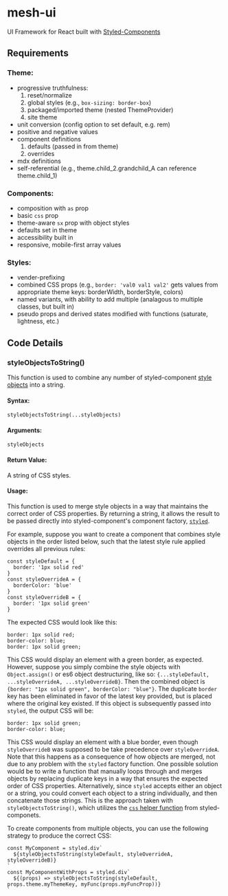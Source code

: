 # mesh-ui

UI Framework for React built with [Styled-Components](https://styled-components.com/)

## Requirements

### Theme:

- progressive truthfulness:
  1. reset/normalize
  2. global styles (e.g., `box-sizing: border-box`)
  3. packaged/imported theme (nested ThemeProvider)
  4. site theme
- unit conversion (config option to set default, e.g. rem)
- positive and negative values
- component definitions
  1. defaults (passed in from theme)
  2. overrides
- mdx definitions
- self-referential (e.g., theme.child_2.grandchild_A can reference theme.child_1)

### Components:

- composition with `as` prop
- basic `css` prop
- theme-aware `sx` prop with object styles
- defaults set in theme
- accessibility built in
- responsive, mobile-first array values

### Styles:

- vender-prefixing
- combined CSS props (e.g., `border: 'val0 val1 val2'` gets values from appropriate theme keys: borderWidth, borderStyle, colors)
- named variants, with ability to add multiple (analagous to multiple classes, but built in)
- pseudo props and derived states modified with functions (saturate, lightness, etc.)

## Code Details

### styleObjectsToString()

This function is used to combine any number of styled-component [style objects](https://styled-components.com/docs/advanced#style-objects) into a string.

#### Syntax:

`styleObjectsToString(...styleObjects)`

#### Arguments:

`styleObjects`

#### Return Value:

A string of CSS styles.

#### Usage:

This function is used to merge style objects in a way that maintains the correct order of CSS properties. By returning a string, it allows the result to be passed directly into styled-component's component factory, [`styled`](https://styled-components.com/docs/api#styled).

For example, suppose you want to create a component that combines style objects in the order listed below, such that the latest style rule applied overrides all previous rules:

```
const styleDefault = {
  border: '1px solid red'
}
const styleOverrideA = {
  borderColor: 'blue'
}
const styleOverrideB = {
  border: '1px solid green'
}
```

The expected CSS would look like this:

```
border: 1px solid red;
border-color: blue;
border: 1px solid green;
```

This CSS would display an element with a green border, as expected. However, suppose you simply combine the style objects with `Object.assign()` or es6 object destructuring, like so: `{...styleDefault, ...styleOverrideA, ...styleOverrideB}`. Then the combined object is `{border: "1px solid green", borderColor: "blue"}`. The duplicate `border` key has been eliminated in favor of the latest key provided, but is placed where the original key existed. If this object is subsequently passed into `styled`, the output CSS will be:

```
border: 1px solid green;
border-color: blue;
```

This CSS would display an element with a blue border, even though `styleOverrideB` was supposed to be take precedence over `styleOverrideA`. Note that this happens as a consequence of how objects are merged, not due to any problem with the `styled` factory function. One possible solution would be to write a function that manually loops through and merges objects by replacing duplicate keys in a way that ensures the expected order of CSS properties. Alternatively, since `styled` accepts either an object or a string, you could convert each object to a string individually, and then concatenate those strings. This is the approach taken with `styleObjectsToString()`, which utilizes the [`css` helper function](https://styled-components.com/docs/api#css) from styled-componets.

To create components from multiple objects, you can use the following strategy to produce the correct CSS:

```
const MyComponent = styled.div`
  ${styleObjectsToString(styleDefault, styleOverrideA, styleOverrideB)}
`
const MyComponentWithProps = styled.div`
  ${(props) => styleObjectsToString(styleDefault, props.theme.myThemeKey, myFunc(props.myFuncProp))}
`
```
